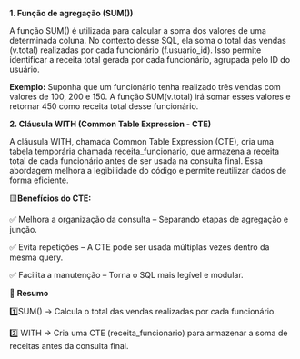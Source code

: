 **1. Função de agregação (SUM())**

A função SUM() é utilizada para calcular a soma dos valores de uma determinada coluna. No contexto desse SQL, ela soma o total das vendas (v.total) realizadas por cada funcionário (f.usuario_id). Isso permite identificar a receita total gerada por cada funcionário, agrupada pelo ID do usuário.

**Exemplo:** Suponha que um funcionário tenha realizado três vendas com valores de 100, 200 e 150. A função SUM(v.total) irá somar esses valores e retornar 450 como receita total desse funcionário.

**2. Cláusula WITH (Common Table Expression - CTE)**

A cláusula WITH, chamada Common Table Expression (CTE), cria uma tabela temporária chamada receita_funcionario, que armazena a receita total de cada funcionário antes de ser usada na consulta final. Essa abordagem melhora a legibilidade do código e permite reutilizar dados de forma eficiente.

🟨**Benefícios do CTE:**

✅ Melhora a organização da consulta – Separando etapas de agregação e junção. 
 
✅ Evita repetições – A CTE pode ser usada múltiplas vezes dentro da mesma query. 

✅ Facilita a manutenção – Torna o SQL mais legível e modular.

🔳 **Resumo**

1️⃣SUM() → Calcula o total das vendas realizadas por cada funcionário. 

2️⃣ WITH → Cria uma CTE (receita_funcionario) para armazenar a soma de receitas antes da consulta final.
